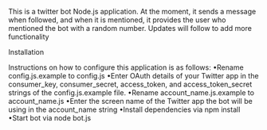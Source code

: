 This is a twitter bot Node.js application. At the moment, it sends a message when followed, and when it is mentioned, it provides the user
who mentioned the bot with a random number. Updates will follow to add more functionality

Installation

Instructions on how to configure this application is as follows:
•Rename config.js.example to config.js
•Enter OAuth details of your Twitter app in the consumer_key, consumer_secret, access_token, and access_token_secret strings of the config.js.example file.
•Rename account_name.js.example to account_name.js
•Enter the screen name of the Twitter app the bot will be using in the account_name string
•Install dependencies via npm install
•Start bot via node bot.js

